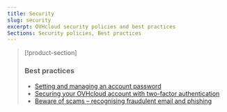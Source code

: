 ```yaml
---
title: Security
slug: security
excerpt: OVHcloud security policies and best practices
Sections: Security policies, Best practices
---
```


> [!product-section]
>
> ### Best practices
>
> - [Setting and managing an account password](https://docs.ovh.com/gb/en/customer/manage-password/)
> - [Securing your OVHcloud account with two-factor authentication](https://docs.ovh.com/gb/en/customer/secure-account-with-2FA/)
> - [Beware of scams – recognising fraudulent email and phishing](https://docs.ovh.com/gb/en/customer/scams-fraud-phishing/)
>
